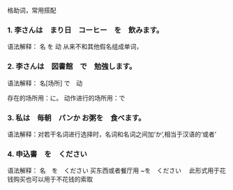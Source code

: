 格助词，常用搭配
### 1. 李さんは　まり日　コーヒー　を　飲みます。
语法解释： 名 を 动
从来不和其他假名组成单词，

### 2. 李さんは　図書館　で　勉強します。
语法解释： 名[场所] で　动

存在的场所用：に。 动作进行的场所用：で

### 3. 私は　毎朝　パンか お粥を　食べます。
语法解释：对若干名词进行选择时，名词和名词之间加‘か’,相当于汉语的‘或者’

### 4. 申込書　を　ください
语法解释： 名　を　ください
买东西或者餐厅用 ~を　ください　
此形式用于花钱购买也可以用于不花钱的索取

